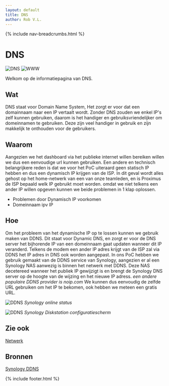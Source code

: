 ```yaml
---
layout: default
title: DNS
author: Rob V.L.
---
```


{% include nav-breadcrumbs.html %}


# DNS
![DNS](/{{site.RepoName}}/media/logo/dns.png)
![WWW](/{{site.RepoName}}/media/logo/www.png)

Welkom op de informatiepagina van DNS.

## Wat
DNS staat voor Domain Name System, Het zorgt er voor dat een domainnaam naar een IP vertaalt wordt.
Zonder DNS zouden we enkel IP's zelf kunnen gebruiken, daarom is het handiger en gebruiksvriendelijker om domeinnamen te gebruiken. Deze zijn veel handiger in gebruik en zijn makkelijk te onthouden voor de gebruikers. 

## Waarom
Aangezien we het dashboard via het publieke internet willen bereiken willen we dus een eenvoudige url kunnen gebruiken. 
Een andere en technisch belangrijkere reden is dat we voor het PoC uiteraard geen statisch IP hebben en dus een dynamisch IP krijgen van de ISP. In dit geval wordt alles gehost op het home-netwerk van een van onze teamleden, en is Proximus de ISP bepaald welk IP gebruikt moet worden. omdat we niet telkens een ander IP willen opgeven kunnen we beide problemen in 1 klap oplossen.
* Problemen door Dynamisch IP voorkomen 
* Domeinnaam ipv IP

## Hoe
Om het probleem van het dynamische IP op te lossen kunnen we gebruik maken van DDNS.
Dit staat voor Dynamic DNS, en zorgt er voor de DNS server het bijhorende IP van een domeinnaam gaat updaten wanneer dit IP veranderd. Telkens de modem een ander IP adres krijgt van de ISP zal via DDNS het IP adres in DNS ook worden aangepast.
In ons PoC hebben we gebruik gemaakt van de DDNS service van Synology, aangezien er al een Synology NAS aanwezig is binnen het netwerk met DDNS. Deze NAS decetereed wanneer het publiek IP gewijzigt is en brengt de Synology DNS server op de hoogte van de wijzing en het nieuwe IP adress. _een andere populaire DDNS provider is noip.com_ We kunnen dus eenvoudig de zelfde URL gebruiken om het IP te bekomen, ook hebben we meteen een gratis URL.

![DDNS](/{{site.RepoName}}/media/netwerk/synology-ddns.png)
_Synology online status_

![DDNS](/{{site.RepoName}}/media/netwerk/ddns.png)
_Synology Diskstation configuratiescherm_


## Zie ook
[Netwerk](/{{site.RepoName}}/CCS/netwerk)


## Bronnen 
[Synology DDNS](https://www.synology.com/nl-nl/knowledgebase/DSM/help/DSM/AdminCenter/connection_ddns)

{% include footer.html %}
